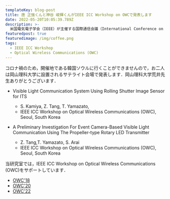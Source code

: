 ```yaml
---
templateKey: blog-post
title: 唐 正強くんと神谷 峻輝くんがIEEE ICC Workshop on OWCで発表します
date: 2022-05-20T10:05:39.789Z
description: >-
  米国電気電子学会（IEEE）が主催する国際通信会議（International Conference on Communication: ICC）は，世界通信会議（Global Communication Conference: Globecom）と並び，通信分野で最も権威のある国際会議です．
featuredpost: true
featuredimage: /img/coffee.png
tags:
  - IEEE ICC Workshop
  - Optical Wireless Communications (OWC)
---
```


コロナ禍のため，開催地である韓国ソウルに行くことができませんので，お二人は岡山理科大学に設置されるサテライト会場で発表します．岡山理科大学荒井先生ありがとうございます．

- Visible Light Communication System Using Rolling Shutter Image Sensor for ITS

  - S. Kamiya, Z. Tang, T. Yamazato,
  - IEEE ICC Workshop on Optical Wireless Communications (OWC), Seoul, South Korea

- A Preliminary Investigation For Event Camera-Based Visible Light Communication Using The Propeller-type Rotary LED Transmitter
  - Z. Tang,T. Yamazato, S. Arai
  - IEEE ICC Workshop on Optical Wireless Communications (OWC), Seoul, South Korea

当研究室では，IEEE ICC Workshop on Optical Wireless Communications (OWC)をサポートしています．

- [OWC'18](http://yamazato.nuee.nagoya-u.ac.jp/owc2018/)
- [OWC'20](http://yamazato.nuee.nagoya-u.ac.jp/owc2020)
- [OWC'22](http://yamazato.nuee.nagoya-u.ac.jp/owc2022)

